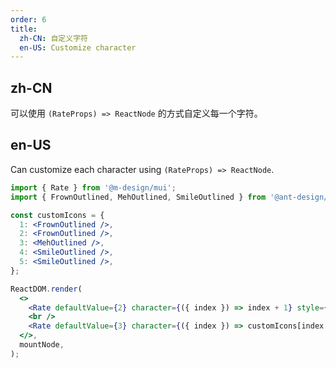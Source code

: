```yaml
---
order: 6
title:
  zh-CN: 自定义字符
  en-US: Customize character
---
```


## zh-CN

可以使用 `(RateProps) => ReactNode` 的方式自定义每一个字符。

## en-US

Can customize each character using `(RateProps) => ReactNode`.

```jsx
import { Rate } from '@m-design/mui';
import { FrownOutlined, MehOutlined, SmileOutlined } from '@ant-design/icons';

const customIcons = {
  1: <FrownOutlined />,
  2: <FrownOutlined />,
  3: <MehOutlined />,
  4: <SmileOutlined />,
  5: <SmileOutlined />,
};

ReactDOM.render(
  <>
    <Rate defaultValue={2} character={({ index }) => index + 1} style={{ fontSize: '10px' }} />
    <br />
    <Rate defaultValue={3} character={({ index }) => customIcons[index + 1]} />
  </>,
  mountNode,
);
```

